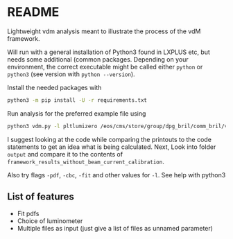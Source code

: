 # README

Lightweight vdm analysis meant to illustrate the process of the vdM framework.

Will run with a general installation of Python3 found in LXPLUS etc, but needs some  additional (common packages. Depending on your environment, the correct executable might be called either `python` or `python3` (see version with `python --version`).

Install the needed packages with

```bash
python3 -m pip install -U -r requirements.txt
```

Run analysis for the preferred example file using

```bash
python3 vdm.py -l pltlumizero /eos/cms/store/group/dpg_bril/comm_bril/vdmdata/2021/original/7525/7525_2110302352_2110310014.hd5
```

I suggest looking at the code while comparing the printouts to the code statements to get an idea what is being calculated. Next, Look into folder `output` and compare it to the contents of `framework_results_without_beam_current_calibration`.

Also try flags `-pdf`, `-cbc`, `-fit` and other values for `-l`. See help with python3 

## List of features
- Fit pdfs
- Choice of luminometer
- Multiple files as input (just give a list of files as unnamed parameter)

